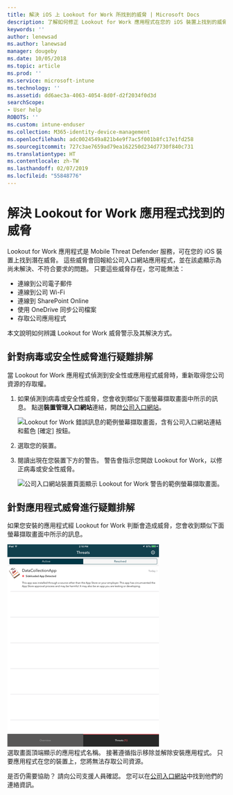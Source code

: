```yaml
---
title: 解決 iOS 上 Lookout for Work 所找到的威脅 | Microsoft Docs
description: 了解如何修正 Lookout for Work 應用程式在您的 iOS 裝置上找到的威脅。
keywords: ''
author: lenewsad
ms.author: lanewsad
manager: dougeby
ms.date: 10/05/2018
ms.topic: article
ms.prod: ''
ms.service: microsoft-intune
ms.technology: ''
ms.assetid: dd6aec3a-4063-4054-8d0f-d2f2034f0d3d
searchScope:
- User help
ROBOTS: ''
ms.custom: intune-enduser
ms.collection: M365-identity-device-management
ms.openlocfilehash: adc0024549a821b4e9f7ac5f001b8fc17e1fd258
ms.sourcegitcommit: 727c3ae7659ad79ea162250d234d7730f840c731
ms.translationtype: HT
ms.contentlocale: zh-TW
ms.lasthandoff: 02/07/2019
ms.locfileid: "55848776"
---
```

# <a name="resolve-a-threat-found-by-lookout-for-work"></a>解決 Lookout for Work 應用程式找到的威脅  

Lookout for Work 應用程式是 Mobile Threat Defender 服務，可在您的 iOS 裝置上找到潛在威脅。 這些威脅會回報給公司入口網站應用程式，並在該處顯示為尚未解決、不符合要求的問題。 只要這些威脅存在，您可能無法：

* 連線到公司電子郵件
* 連線到公司 Wi-Fi
* 連線到 SharePoint Online
* 使用 OneDrive 同步公司檔案
* 存取公司應用程式

本文說明如何辨識 Lookout for Work 威脅警示及其解決方式。 

## <a name="troubleshoot-virus-or-security-threat"></a>針對病毒或安全性威脅進行疑難排解  
當 Lookout for Work 應用程式偵測到安全性或應用程式威脅時，重新取得您公司資源的存取權。  

1. 如果偵測到病毒或安全性威脅，您會收到類似下面螢幕擷取畫面中所示的訊息。 點選**裝置管理入口網站**連結，開啟[公司入口網站](https://portal.manage.microsoft.com/devices)。  

    ![Lookout for Work 錯誤訊息的範例螢幕擷取畫面，含有公司入口網站連結和藍色 [確定] 按鈕。](./media/mtd-go-to-device-management-portal-android.png)  

2. 選取您的裝置。  
3. 閱讀出現在您裝置下方的警告。 警告會指示您開啟 Lookout for Work，以修正病毒或安全性威脅。     

    ![公司入口網站裝置頁面顯示 Lookout for Work 警告的範例螢幕擷取畫面。](./media/CP-lookout-virus-banner-1808.png)  

## <a name="troubleshoot-an-app-threat"></a>針對應用程式威脅進行疑難排解   
如果您安裝的應用程式經 Lookout for Work 判斷會造成威脅，您會收到類似下面螢幕擷取畫面中所示的訊息。  

![顯示 Lookout for Work 偵測到之作用中及已解決應用程式威脅清單的範例螢幕擷取畫面。](./media/ios-lfw-threat-example.png)    
選取畫面頂端顯示的應用程式名稱。 接著遵循指示移除並解除安裝應用程式。 只要應用程式在您的裝置上，您將無法存取公司資源。    

是否仍需要協助？ 請向公司支援人員確認。 您可以在[公司入口網站](https://go.microsoft.com/fwlink/?linkid=2010980)中找到他們的連絡資訊。    

